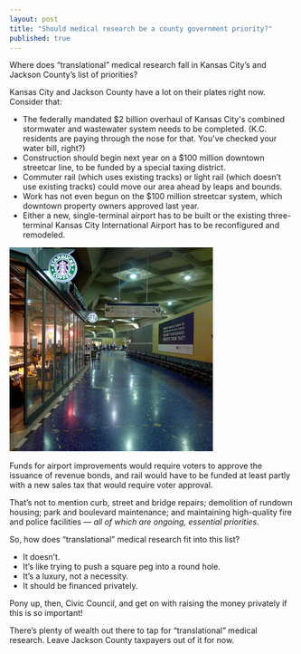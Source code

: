 ```yaml
---
layout: post
title: "Should medical research be a county government priority?"
published: true
---
```


Where does “translational” medical research fall in Kansas City’s and Jackson County’s list of priorities?

Kansas City and Jackson County have a lot on their plates right now. Consider that: 
<ul>
	<li>The federally mandated $2 billion overhaul of Kansas City's combined stormwater and wastewater system needs to be completed. (K.C. residents are paying through the nose for that. You've checked your water bill, right?)</li>
	<li>Construction should begin next year on a $100 million downtown streetcar line, to be funded by a special taxing district.</li>
	<li>Commuter rail (which uses existing tracks) or light rail (which doesn’t use existing tracks) could move our area ahead by leaps and bounds.</li>
	<li>Work has not even begun on the $100 million streetcar system, which downtown property owners approved last year.</li> 
    <li>Either a new, single-terminal airport has to be built or the existing three-terminal Kansas City International Airport has to be reconfigured and remodeled.</li>
</ul>

<img src="/img/kci.jpg" class="img-responsive" alt="Kansas City International Airport">

Funds for airport improvements would require voters to approve the issuance of revenue bonds, and rail would have to be funded at least partly with a new sales tax that would require voter approval.

That’s not to mention curb, street and bridge repairs; demolition of rundown housing; park and boulevard maintenance; and maintaining high-quality fire and police facilities — <em>all of which are ongoing, essential priorities</em>.

So, how does “translational” medical research fit into this list?
<ul>
	<li>It doesn’t.</li>
	<li>It’s like trying to push a square peg into a round hole.</li>
	<li>It’s a luxury, not a necessity.</li>
	<li>It should be financed privately.</li>
</ul>
Pony up, then, Civic Council, and get on with raising the money privately if this is so important! 

There’s plenty of wealth out there to tap for “translational” medical research. Leave Jackson County taxpayers out of it for now.